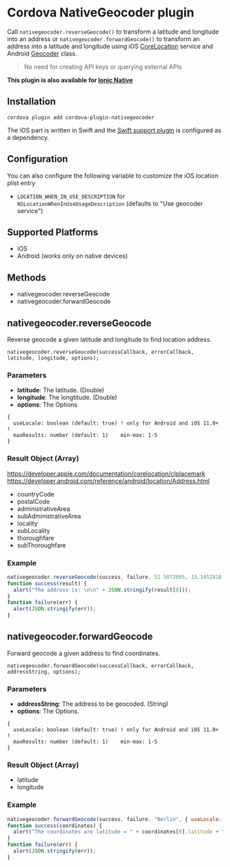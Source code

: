 # Cordova NativeGeocoder plugin
Call `nativegeocoder.reverseGeocode()` to transform a latitude and longitude into an address or `nativegeocoder.forwardGeocode()` to transform an address into a latitude and longitude using iOS [CoreLocation](https://developer.apple.com/library/ios/documentation/CoreLocation/Reference/CoreLocation_Framework/) service and Android [Geocoder](https://developer.android.com/reference/android/location/Geocoder.html) class.

> No need for creating API keys or querying external APIs

**This plugin is also available for [Ionic Native](https://ionicframework.com/docs/native/native-geocoder/)**

## Installation
```
cordova plugin add cordova-plugin-nativegeocoder
```
The iOS part is written in Swift and the [Swift support plugin](https://github.com/akofman/cordova-plugin-add-swift-support) is configured as a dependency.

## Configuration
You can also configure the following variable to customize the iOS location plist entry

- `LOCATION_WHEN_IN_USE_DESCRIPTION` for `NSLocationWhenInUseUsageDescription` (defaults to "Use geocoder service")

## Supported Platforms
- iOS
- Android (works only on native devices)

## Methods
- nativegeocoder.reverseGeocode
- nativegeocoder.forwardGeocode

## nativegeocoder.reverseGeocode
Reverse geocode a given latitude and longitude to find location address.

    nativegeocoder.reverseGeocode(successCallback, errorCallback, latitude, longitude, options);

### Parameters
- __latitude__: The latitude. (Double)
- __longitude__: The longtitude. (Double)
- __options__: The Options

```
{ 
  useLocale: boolean (default: true) ! only for Android and iOS 11.0+ !
  maxResults: number (default: 1)    min-max: 1-5
}
```

### Result Object (Array)
https://developer.apple.com/documentation/corelocation/clplacemark
https://developer.android.com/reference/android/location/Address.html

- countryCode
- postalCode
- administrativeArea
- subAdministrativeArea
- locality
- subLocality
- thoroughfare
- subThoroughfare

### Example
```js
nativegeocoder.reverseGeocode(success, failure, 52.5072095, 13.1452818, { useLocale: true, maxResults: 1 });
function success(result) {
  alert("The address is: \n\n" + JSON.stringify(result[0]));
}
function failure(err) {
  alert(JSON.stringify(err));
}
```

## nativegeocoder.forwardGeocode
Forward geocode a given address to find coordinates.

    nativegeocoder.forwardGeocode(successCallback, errorCallback, addressString, options);

### Parameters
- __addressString__: The address to be geocoded. (String)
- __options__: The Options.

```
{ 
  useLocale: boolean (default: true) ! only for Android and iOS 11.0+ !
  maxResults: number (default: 1)    min-max: 1-5
}
```

### Result Object (Array)
- latitude
- longitude

### Example
```js
nativegeocoder.forwardGeocode(success, failure, "Berlin", { useLocale: true, maxResults: 1 });
function success(coordinates) {
  alert("The coordinates are latitude = " + coordinates[0].latitude + " and longitude = " + coordinates[0].longitude);
}
function failure(err) {
  alert(JSON.stringify(err));
}
```
